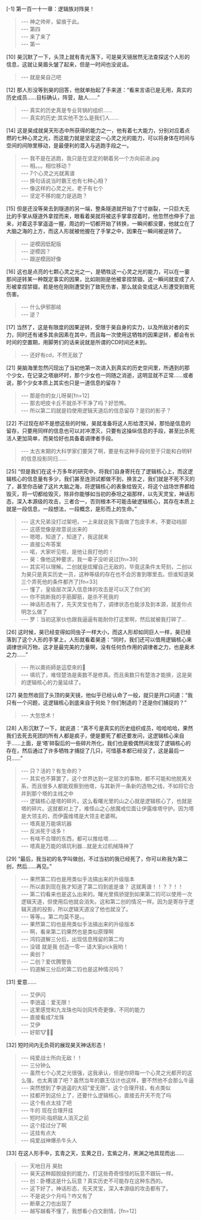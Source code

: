 
[-1] 第一百一十一章：逻辑族对阵昊！
>--- 神之帅斧，留痕于此。<br>
>--- 第四<br>
>--- 来了来了<br>
>--- 第一<br>

[10] 昊沉默了一下，头顶上就有青光落下，可是昊天镜居然无法查探这个人形的信息，这就让昊眉头皱了起来，但是一时间也没说话。
>--- 就是昊自己吧<br>

[12] 那人形没等到昊的回答，他就单抬起了手来道：“看来言语已是无用，真实的历史成员……目标确认，阵营，敌人……”
>--- 真实的历史真是专业背锅的组织……<br>
>--- 真实的历史:其实他不怎么是我们人……<br>

[14] 这是昊成就昊天形态中所获得的能力之一，他有着七大能力，分别对应着点燃的七种心灵之光，而这能力就是坚定这一心灵之光的能力，可以将身体在时间与空间的间隙里移动，是最便利的潜入与逃跑手段之一。
>--- 我不是在逃跑，我只是在坚定的朝着另一个方向前进.jpg<br>
>--- 相。。。相位移动？<br>
>--- 7个心灵之光就离谱<br>
>--- 换句话说当时霸王也有七种心相？<br>
>--- 像这样的心灵之光，老子有七个<br>
>--- 坚定不移的能力是逃跑？<br>

[15] 但是还没等昊去到隧道的另一端，整条隧道就开始了寸寸崩裂，一只巨大无比的手掌从隧道外拿捏而来，眼看着昊就将被这手掌拿捏着时，他忽然也伸手了出来，对着这手掌遥遥一握，周边的一切都开始了转换，一瞬间都没要，他就立在了大脑之海的上方，而这人形就被他握在了手掌之中，因果在一瞬间被逆转了。
>--- 逆模因低配版<br>
>--- 逆模因？<br>
>--- 跟逆模因好像<br>

[16] 这也是点亮的七颗心灵之光之一，是牺牲这一心灵之光的能力，可以在一霎那间逆转某一种既定事实的因果，比如刚刚是他被拿捏禁锢，这一瞬间就变成了人形被拿捏禁锢，若是他在刚刚遭受到了致死伤害，那么就会变成这人形遭受到致死伤害。
>--- 什么伊邪那岐<br>
>--- 逆？<br>

[17] 当然了，这是有限度的因果逆转，受限于昊自身的实力，以及所敌对者的实力，同时还有诸多其余因素在其中，而且每一次使用这牺牲的因果逆转，都会有长时间的空置期，用脚男们的话来说就是所谓的CD时间还未到。
>--- 还好有cd，不然无敌了<br>

[21] 昊脑海里忽然闪现出了当初他第一次进入到真实的历史空间里，所遇到的那个少女，在记录之塔崩坏时，那个少女也一同随之消逝，这明显就不正常……或者说，那个少女本质上其实也只是一道信息的留存？
>--- 那是你的女儿呀昊[fn=12]<br>
>--- 那去吧皮卡丘不就杀不干净了吗？好恐怖。<br>
>--- 所以第二钧就是钧使用逻辑天道后的信息留存？是钧的影子？<br>

[22] 不过现在却不是想这些的时候，昊就准备将这人形给湮灭掉，那怕是信息的留存，只要用同样的信息也可以对冲湮灭，只要有这操纵信息的手段，甚至比杀死活人更加简单，而昊恰好也具备着调律者手段。
>--- 太古末期的大科学家们要哭了啊，要是有这种手段何至于只能和白明轩的信息投影同归……<br>

[25] “但是我们在这十万多年的研究中，将我们自身寄托在了逻辑核心上，而这逻辑核心的信息量有多少，我们甚至连测试都做不到，换言之，我们就是不死不灭的了，甚至你击破了这片大脑之海，将逻辑核心的表象给毁灭，将这个战场世界都给毁灭，将一切都给毁灭，除非你能够如当初的泰坦之祖那样，以先天灵宝，神话形态，深入本源级的攻击，三者合一，否则根本不可能击破逻辑核心，其存在本质上就是一段信息，一段想法，一段概念，是形而上的生命。”
>--- 这大兄弟没打过架吧，一上来就说我下面做了包皮手术，不要动裆部<br>
>--- 这感觉像是故意说出来的<br>
>--- 嗯嗯，知道了，知道了，我这就来<br>
>--- 直接公布答案<br>
>--- 喏，大家听见啦，是他让我打他的！<br>
>--- 昊：像他这种要求，我一辈子没听说过[fn=39]<br>
>--- 其实可以理解。二创就是炫耀自己无敌的，毕竟这条件太苛刻，二创以为昊只是真实历史一员，这种等级的存在也不会厉害到哪里去。但谁知道昊三个弄死他的条件都齐了[fn=33]<br>
>--- 懂了，皇级层次深入信息体的攻击是可以灭了你们的<br>
>--- 你不挑断我的手筋脚筋，是杀不死我的<br>
>--- 神话形态有了，先天灵宝也有了，调律状态也能涉及到本源，就差你点明怎么做了<br>
>--- 罗：当初这家伙也跟我逼逼有能耐你打这里啊，然后就被我打碎了…<br>

[26] 这时候，昊已经变得如同虫子一样大小，而这人形却如同巨人一样，昊已经落到了这个人形的手掌上，人形就看着昊道：“同时，我们还可以借用逻辑核心来调律世间万物，这才是最完美的力量啊，没有任何负作用的调律者之力，也是奥术之力……”
>--- 所以奧術師是這麼來的👏<br>
>--- 填坑了，难怪楚浩是奥数不是修真。而且奥数只有楚浩才能换，这是昊的逻辑核心的力量延续了。<br>

[27] 昊忽然收回了头顶的昊天镜，他似乎已经认命了一般，就只是开口问道：“我只有一个问题，这逻辑核心到底来自于何处？你们制造的？还是你们捕捉的？”
>--- 大忽悠术！<br>

[28] 人形沉默了一下，就说道：“真不亏是真实的历史组织成员，哈哈哈哈，果然我们去死去死团的所有人都是疯子，便是要死了都还要发问，这逻辑核心来自于……上面，是‘塔’碎裂后的一些碎片所化，我们也是极偶然间发现了逻辑核心的存在，然后通过了许多牺牲才捕捉了几只，可惜基本都已经没了，这是最后一只……”
>--- 只？活的？有生命的？<br>
>--- 其实也不算罢了，这个世界达到一定层次的事物，都不可能和他脱离关系，而且很多人都能观察到他塔，与其新开一条新的造物之线，不如将它合并到那个塔的主线之中<br>
>--- 逻辑核心是塔的碎片。这么看曙光里的山之心就是逻辑核心了，也就是塔的碎片。这就都对上了，难怪山之心放魔戒位面让伊露维塔守护。因为塔是大领主的，而伊露维塔是大领主老婆啊。<br>
>--- 塔真是万能填坑器<br>
>--- 反派死于话多！<br>
>--- 有啥不合理的东西，都可以推给塔……<br>
>--- 塔真是万能的填坑利器...就是太过机械降神了<br>

[29] “最后，我当初的名字叫做创，不过当初的我已经死了，你可以称我为第二创，然后……再见。”
>--- 果然第二钧也是用类似手法搞出来的升级版本<br>
>--- 所以直到现在我才知道了第二钧到底是谁？
这就离谱！！？？！！<br>
>--- 第二钧看来也是这么出来的。曙光里佩骄提到如果第二钧可以使用一次逻辑天道，但使用后他就会消失。这和第二创的情况一样。因为是寄存于逻辑天道的投影，所以逻辑天道没了他也就没了。<br>
>--- 等等。。第二均莫不是。。<br>
>--- 果然第二钧也是用类似手法搞出来的升级版本<br>
>--- 啊，看来第二钧果然也是类似原理啊<br>
>--- 鸿钧道解三分后，出现信息残留的第二均<br>
>--- 没错 就是我 创造一零一  请大家pick我哟！<br>
>--- 奥创？<br>
>--- 二创？爱优腾警告<br>
>--- 钧道解三分后的第二钧也是这种情况吗？<br>

[31] 爱意……
>--- 艾伊闪<br>
>--- 李逍遥：爱无限！<br>
>--- 这里感觉和九龙珠也叫剑风传奇更像，不同的能力<br>
>--- 直接看成7龙珠<br>
>--- 艾伊<br>
>--- 好耶🐮👍🏻<br>

[32] 短时间内无负荷的展现昊天神话形态！
>--- 纯爱战士所向无敌！！<br>
>--- 三分钟么<br>
>--- 虽然七个心灵之光很强，这我承认，但是你把每一个心灵之光都开的这么强，也太离谱了吧？虽然当年的霸王估计也这样，要不然他不会那么牛逼<br>
>--- 突然想到了李逍遥的大招“爱无限”，这个合理开挂，有点类似<br>
>--- 挂都开到这份上了，还要什么逻辑核心，直接去开天不完了吗<br>
>--- 这个有点太挂了吧<br>
>--- 牛的 现在合理开挂<br>
>--- 短时间:指把敌人消灭之前<br>
>--- 这个挂过分了啊<br>
>--- 这挂有点大<br>
>--- 纯爱战神爆杀牛头人<br>

[33] 在这人形手中，玄青之天，玄黄之日，玄紫之月，黑渊之地具现而出……
>--- 天地日月 昊肚<br>
>--- 昊天这种超脱级别的能力，打这些奇奇怪怪的玩意不跟玩一样。<br>
>--- 创：卧槽这是什么玩意？真实历史不可能存在这种东西的。<br>
>--- 这下好了，神话形态，先天灵宝，深入本源级的攻击都有了。<br>
>--- 不是说少个月吗？咋又有了<br>
>--- 断章之刀也出现了<br>
>--- 越写越看不懂了，我想看小白文剧情，[fn=12]<br>
